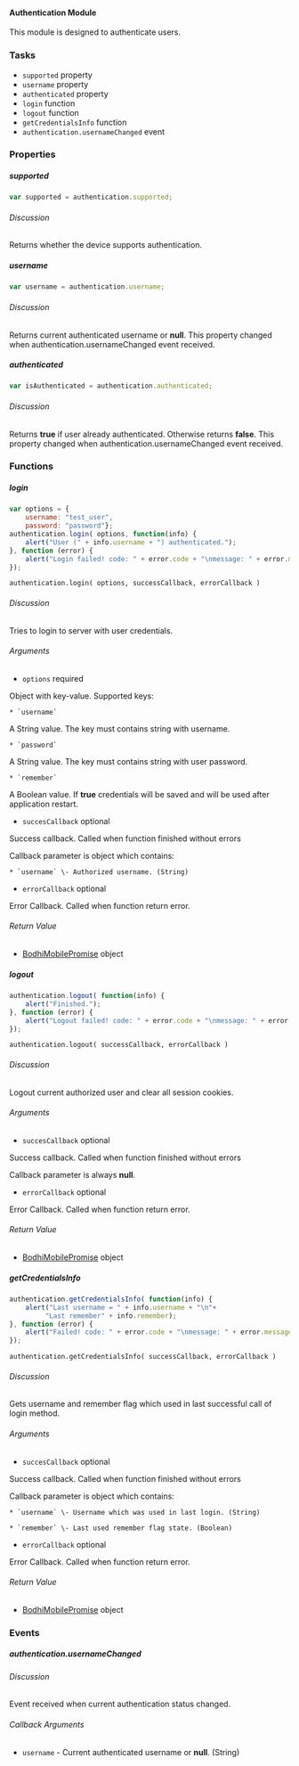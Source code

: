 #### Authentication Module

This module is designed to authenticate users.

### Tasks

  * `supported` property
  * `username` property
  * `authenticated` property
  * `login` function
  * `logout` function
  * `getCredentialsInfo` function
  * `authentication.usernameChanged` event

### Properties

##### supported

```javascript
var supported = authentication.supported;
```

###### Discussion

Returns whether the device supports authentication.

##### username

```javascript
var username = authentication.username;
```

###### Discussion

Returns current authenticated username or **null**. This property changed when
authentication.usernameChanged event received.

##### authenticated

```javascript
var isAuthenticated = authentication.authenticated;
```

###### Discussion

Returns **true** if user already authenticated. Otherwise returns **false**.
This property changed when authentication.usernameChanged event received.

### Functions

##### login

```javascript
var options = {  
    username: "test_user",  
    password: "password"};  
authentication.login( options, function(info) {  
    alert("User (" + info.username + ") authenticated.");  
}, function (error) {  
    alert("Login failed! code: " + error.code + "\nmessage: " + error.message);  
});
```

`authentication.login( options, successCallback, errorCallback )`

###### Discussion

Tries to login to server with user credentials.

###### Arguments

  * `options` required

Object with key-value. Supported keys:

    * `username`

A String value. The key must contains string with username.

    * `password`

A String value. The key must contains string with user password.

    * `remember`

A Boolean value. If **true** credentials will be saved and will be used after
application restart.

  * `succesCallback` optional

Success callback. Called when function finished without errors

Callback parameter is object which contains:

    * `username` \- Authorized username. (String)

  * `errorCallback` optional

Error Callback. Called when function return error.

###### Return Value

  * [BodhiMobilePromise](#kernel-promise) object

##### logout

```javascript
authentication.logout( function(info) {  
    alert("Finished.");  
}, function (error) {  
    alert("Logout failed! code: " + error.code + "\nmessage: " + error.message);  
});
```

`authentication.logout( successCallback, errorCallback )`

###### Discussion

Logout current authorized user and clear all session cookies.

###### Arguments

  * `succesCallback` optional

Success callback. Called when function finished without errors

Callback parameter is always **null**.

  * `errorCallback` optional

Error Callback. Called when function return error.

###### Return Value

  * [BodhiMobilePromise](#kernel-promise) object

##### getCredentialsInfo

```javascript
authentication.getCredentialsInfo( function(info) {  
    alert("Last username = " + info.username + "\n"+  
         "Last remember" + info.remember);  
}, function (error) {  
    alert("Failed! code: " + error.code + "\nmessage: " + error.message);  
});
```

`authentication.getCredentialsInfo( successCallback, errorCallback )`

###### Discussion

Gets username and remember flag which used in last successful call of login
method.

###### Arguments

  * `succesCallback` optional

Success callback. Called when function finished without errors

Callback parameter is object which contains:

    * `username` \- Username which was used in last login. (String)
    
    * `remember` \- Last used remember flag state. (Boolean)

  * `errorCallback` optional

Error Callback. Called when function return error.

###### Return Value

  * [BodhiMobilePromise](#kernel-promise) object

### Events

##### authentication.usernameChanged

###### Discussion

Event received when current authentication status changed.

###### Callback Arguments

  * `username` \- Current authenticated username or **null**. (String)
